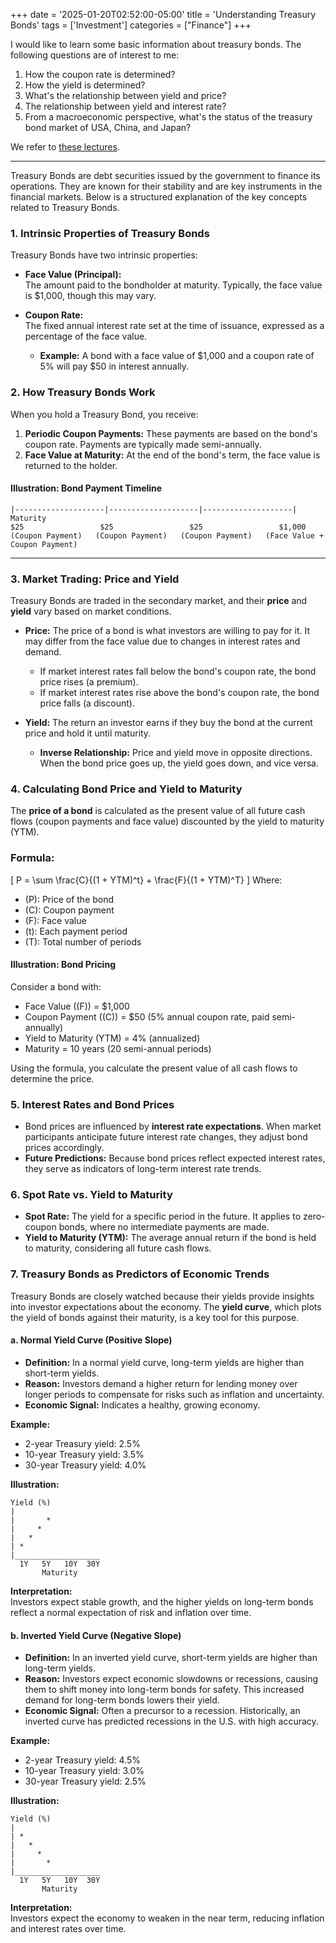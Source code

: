 +++
date = '2025-01-20T02:52:00-05:00'
title = 'Understanding Treasury Bonds'
tags = ['Investment']
categories = ["Finance"]
+++

I would like to learn some basic information about treasury bonds. The following questions are of interest to me:
1. How the coupon rate is determined?
2. How the yield is determined?
3. What's the relationship between yield and price? 
4. The relationship between yield and interest rate? 
5. From a macroeconomic perspective, what's the status of the treasury bond market of USA, China, and Japan?

We refer to [these lectures](https://ocw.mit.edu/courses/15-401-finance-theory-i-fall-2008/pages/video-lectures-and-slides/fixed-income-securities/).

--- 

Treasury Bonds are debt securities issued by the government to finance its operations. They are known for their stability and are key instruments in the financial markets. Below is a structured explanation of the key concepts related to Treasury Bonds.


### **1. Intrinsic Properties of Treasury Bonds**
Treasury Bonds have two intrinsic properties:
- **Face Value (Principal):**  
  The amount paid to the bondholder at maturity. Typically, the face value is $1,000, though this may vary.
  
- **Coupon Rate:**  
  The fixed annual interest rate set at the time of issuance, expressed as a percentage of the face value.  
  - **Example:** A bond with a face value of $1,000 and a coupon rate of 5% will pay $50 in interest annually.


### **2. How Treasury Bonds Work**
When you hold a Treasury Bond, you receive:
1. **Periodic Coupon Payments:** These payments are based on the bond's coupon rate. Payments are typically made semi-annually.  
2. **Face Value at Maturity:** At the end of the bond's term, the face value is returned to the holder.

#### **Illustration: Bond Payment Timeline**
```
|--------------------|--------------------|--------------------| Maturity
$25                 $25                 $25                 $1,000
(Coupon Payment)   (Coupon Payment)   (Coupon Payment)   (Face Value + Coupon Payment)
```

---

### **3. Market Trading: Price and Yield**
Treasury Bonds are traded in the secondary market, and their **price** and **yield** vary based on market conditions.

- **Price:** The price of a bond is what investors are willing to pay for it. It may differ from the face value due to changes in interest rates and demand.  
  - If market interest rates fall below the bond's coupon rate, the bond price rises (a premium).  
  - If market interest rates rise above the bond's coupon rate, the bond price falls (a discount).

- **Yield:** The return an investor earns if they buy the bond at the current price and hold it until maturity.  
  - **Inverse Relationship:** Price and yield move in opposite directions. When the bond price goes up, the yield goes down, and vice versa.


### **4. Calculating Bond Price and Yield to Maturity**
The **price of a bond** is calculated as the present value of all future cash flows (coupon payments and face value) discounted by the yield to maturity (YTM).  
### Formula:
\[
P = \sum \frac{C}{(1 + YTM)^t} + \frac{F}{(1 + YTM)^T}
\]
Where:  
- \(P\): Price of the bond  
- \(C\): Coupon payment  
- \(F\): Face value  
- \(t\): Each payment period  
- \(T\): Total number of periods  

#### **Illustration: Bond Pricing**
Consider a bond with:  
- Face Value (\(F\)) = $1,000  
- Coupon Payment (\(C\)) = $50 (5% annual coupon rate, paid semi-annually)  
- Yield to Maturity (YTM) = 4% (annualized)  
- Maturity = 10 years (20 semi-annual periods)

Using the formula, you calculate the present value of all cash flows to determine the price.


### **5. Interest Rates and Bond Prices**
- Bond prices are influenced by **interest rate expectations**. When market participants anticipate future interest rate changes, they adjust bond prices accordingly.  
- **Future Predictions:** Because bond prices reflect expected interest rates, they serve as indicators of long-term interest rate trends.


### **6. Spot Rate vs. Yield to Maturity**
- **Spot Rate:** The yield for a specific period in the future. It applies to zero-coupon bonds, where no intermediate payments are made.  
- **Yield to Maturity (YTM):** The average annual return if the bond is held to maturity, considering all future cash flows.


### **7. Treasury Bonds as Predictors of Economic Trends**
Treasury Bonds are closely watched because their yields provide insights into investor expectations about the economy. The **yield curve**, which plots the yield of bonds against their maturity, is a key tool for this purpose.

#### **a. Normal Yield Curve (Positive Slope)**  
- **Definition:** In a normal yield curve, long-term yields are higher than short-term yields.  
- **Reason:** Investors demand a higher return for lending money over longer periods to compensate for risks such as inflation and uncertainty.  
- **Economic Signal:** Indicates a healthy, growing economy.  

**Example:**  
- 2-year Treasury yield: 2.5%  
- 10-year Treasury yield: 3.5%  
- 30-year Treasury yield: 4.0%  

**Illustration:**  
```
Yield (%)
|
|       *
|     *   
|   *     
| *        
|___________________
  1Y   5Y   10Y  30Y
       Maturity
```

**Interpretation:**  
Investors expect stable growth, and the higher yields on long-term bonds reflect a normal expectation of risk and inflation over time.

#### **b. Inverted Yield Curve (Negative Slope)**  
- **Definition:** In an inverted yield curve, short-term yields are higher than long-term yields.  
- **Reason:** Investors expect economic slowdowns or recessions, causing them to shift money into long-term bonds for safety. This increased demand for long-term bonds lowers their yield.  
- **Economic Signal:** Often a precursor to a recession. Historically, an inverted curve has predicted recessions in the U.S. with high accuracy.  

**Example:**  
- 2-year Treasury yield: 4.5%  
- 10-year Treasury yield: 3.0%  
- 30-year Treasury yield: 2.5%  

**Illustration:**  
```
Yield (%)
|
| *        
|   *      
|     *    
|       *  
|___________________
  1Y   5Y   10Y  30Y
       Maturity
```

**Interpretation:**  
Investors expect the economy to weaken in the near term, reducing inflation and interest rates over time.


